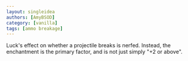 ```yaml
---
layout: singleidea
authors: [AmyBSOD]
category: [vanilla]
tags: [ammo breakage]
---
```

Luck's effect on whether a projectile breaks is nerfed. Instead, the enchantment is the primary factor, and is not just simply "+2 or above".
